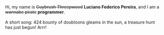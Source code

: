 Hi, my name is ~~Guybrush Threepwood~~ **Luciano Federico Pereira**, and I am a ~~wannabe pirate~~ **programmer**.<br><br>A short song: 424 bounty of doubloons gleams in the sun, a treasure hunt has just begun! Arrr!
